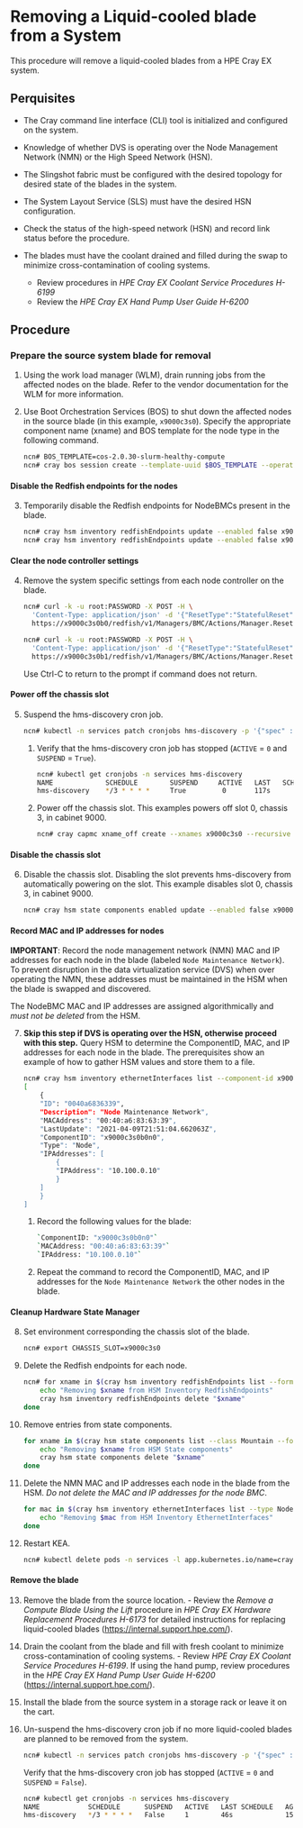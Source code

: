 # Removing a Liquid-cooled blade from a System

This procedure will remove a liquid-cooled blades from a HPE Cray EX system.

## Perquisites
-   The Cray command line interface \(CLI\) tool is initialized and configured on the system.

-   Knowledge of whether DVS is operating over the Node Management Network (NMN) or the High Speed Network (HSN).

-   The Slingshot fabric must be configured with the desired topology for desired state of the blades in the system.

-   The System Layout Service (SLS) must have the desired HSN configuration.

-   Check the status of the high-speed network (HSN) and record link status before the procedure.

-   The blades must have the coolant drained and filled during the swap to minimize cross-contamination of cooling systems.
    - Review procedures in *HPE Cray EX Coolant Service Procedures H-6199*
    - Review the *HPE Cray EX Hand Pump User Guide H-6200*

## Procedure

### Prepare the source system blade for removal
1.  Using the work load manager (WLM), drain running jobs from the affected nodes on the blade. Refer to the vendor documentation for the WLM for more information.

2.  Use Boot Orchestration Services (BOS) to shut down the affected nodes in the source blade (in this example, `x9000c3s0`). Specify the appropriate component name (xname) and BOS template for the node type in the following command.

    ```bash
    ncn# BOS_TEMPLATE=cos-2.0.30-slurm-healthy-compute
    ncn# cray bos session create --template-uuid $BOS_TEMPLATE --operation shutdown --limit x9000c3s0b0n0,x9000c3s0b0n1,x9000c3s0b1n0,x9000c3s0b1n1
    ```

#### Disable the Redfish endpoints for the nodes
3.  Temporarily disable the Redfish endpoints for NodeBMCs present in the blade.

    ```bash
    ncn# cray hsm inventory redfishEndpoints update --enabled false x9000c3s0b0
    ncn# cray hsm inventory redfishEndpoints update --enabled false x9000c3s0b1
    ```

#### Clear the node controller settings
4. Remove the system specific settings from each node controller on the blade.

   ```bash
   ncn# curl -k -u root:PASSWORD -X POST -H \
     'Content-Type: application/json' -d '{"ResetType":"StatefulReset"}' \
     https://x9000c3s0b0/redfish/v1/Managers/BMC/Actions/Manager.Reset

   ncn# curl -k -u root:PASSWORD -X POST -H \
     'Content-Type: application/json' -d '{"ResetType":"StatefulReset"}' \
     https://x9000c3s0b1/redfish/v1/Managers/BMC/Actions/Manager.Reset
   ```
   Use Ctrl-C to return to the prompt if command does not return.


#### Power off the chassis slot
5.  Suspend the hms-discovery cron job.

    ```bash
    ncn# kubectl -n services patch cronjobs hms-discovery -p '{"spec" : {"suspend" : true }}'
    ```

    1.  Verify that the hms-discovery cron job has stopped (`ACTIVE` = `0` and `SUSPEND` = `True`).

        ```bash
        ncn# kubectl get cronjobs -n services hms-discovery
        NAME             SCHEDULE        SUSPEND     ACTIVE   LAST   SCHEDULE  AGE
        hms-discovery    */3 * * * *     True         0       117s             15d
        ```

    2.  Power off the chassis slot. This examples powers off slot 0, chassis 3, in cabinet 9000.

        ```bash
        ncn# cray capmc xname_off create --xnames x9000c3s0 --recursive true
        ```

#### Disable the chassis slot
6.  Disable the chassis slot. Disabling the slot prevents hms-discovery from automatically powering on the slot. This example disables slot 0, chassis 3, in cabinet 9000.

    ```bash
    ncn# cray hsm state components enabled update --enabled false x9000c3s0
    ```

#### Record MAC and IP addresses for nodes
**IMPORTANT**: Record the node management network (NMN) MAC and IP addresses for each node in the blade (labeled `Node Maintenance Network`). To prevent disruption in the data virtualization service (DVS) when over operating the NMN, these addresses must be maintained in the HSM when the blade is swapped and discovered.

The NodeBMC MAC and IP addresses are assigned algorithmically and *must not be deleted* from the HSM.

7.  **Skip this step if DVS is operating over the HSN, otherwise proceed with this step.** Query HSM to determine the ComponentID, MAC, and IP addresses for each node in the blade.
   The prerequisites show an example of how to gather HSM values and store them to a file.

    ```bash
    ncn# cray hsm inventory ethernetInterfaces list --component-id x9000c3s0b0n0 --format json
    [
        {
        "ID": "0040a6836339",
        "Description": "Node Maintenance Network",
        "MACAddress": "00:40:a6:83:63:39",
        "LastUpdate": "2021-04-09T21:51:04.662063Z",
        "ComponentID": "x9000c3s0b0n0",
        "Type": "Node",
        "IPAddresses": [
            {
            "IPAddress": "10.100.0.10"
            }
        ]
        }
    ]
    ```

    1.  Record the following values for the blade:

        ```bash
        `ComponentID: "x9000c3s0b0n0"`
        `MACAddress: "00:40:a6:83:63:39"`
        `IPAddress: "10.100.0.10"`
        ```

    2.  Repeat the command to record the ComponentID, MAC, and IP addresses for the `Node Maintenance Network` the other nodes in the blade.


#### Cleanup Hardware State Manager
8.  Set environment corresponding the chassis slot of the blade.
    ```bash
    ncn# export CHASSIS_SLOT=x9000c3s0
    ```

9.  Delete the Redfish endpoints for each node.

    ```bash
    ncn# for xname in $(cray hsm inventory redfishEndpoints list --format json | jq -r --arg CHASSIS_SLOT $CHASSIS_SLOT '.RedfishEndpoints[] | select(.ID | startswith($CHASSIS_SLOT)) | .ID'); do
        echo "Removing $xname from HSM Inventory RedfishEndpoints"
        cray hsm inventory redfishEndpoints delete "$xname"
    done
    ```

10. Remove entries from state components.
    ```bash
    for xname in $(cray hsm state components list --class Mountain --format json |  jq -r --arg CHASSIS_SLOT $CHASSIS_SLOT '.Components[] | select((.ID | startswith($CHASSIS_SLOT)) and (.ID != $CHASSIS_SLOT)) | .ID' ); do
        echo "Removing $xname from HSM State components"
        cray hsm state components delete "$xname"
    done
    ```

11. Delete the NMN MAC and IP addresses each node in the blade from the HSM. *Do not delete the MAC and IP addresses for the node BMC*.
    ```bash
    for mac in $(cray hsm inventory ethernetInterfaces list --type Node --format json | jq -r --arg CHASSIS_SLOT $CHASSIS_SLOT '.[] | select(.ComponentID | startswith($CHASSIS_SLOT)) | .ID'); do
        echo "Removing $mac from HSM Inventory EthernetInterfaces"
    done
    ```

12. Restart KEA.
    ```bash
    ncn# kubectl delete pods -n services -l app.kubernetes.io/name=cray-dhcp-kea
    ```

#### Remove the blade
13.  Remove the blade from the source location.
    - Review the *Remove a Compute Blade Using the Lift* procedure in *HPE Cray EX Hardware Replacement Procedures H-6173* for detailed instructions for replacing liquid-cooled blades (https://internal.support.hpe.com/).

14.  Drain the coolant from the blade and fill with fresh coolant to minimize cross-contamination of cooling systems.
    - Review *HPE Cray EX Coolant Service Procedures H-6199*. If using the hand pump, review procedures in the *HPE Cray EX Hand Pump User Guide H-6200* (https://internal.support.hpe.com/).

15. Install the blade from the source system in a storage rack or leave it on the cart.

16. Un-suspend the hms-discovery cron job if no more liquid-cooled blades are planned to be removed from the system.

    ```bash
    ncn# kubectl -n services patch cronjobs hms-discovery -p '{"spec" : {"suspend" : false }}'
    ```

    Verify that the hms-discovery cron job has stopped (`ACTIVE` = `0` and `SUSPEND` = `False`).

    ```bash
    ncn# kubectl get cronjobs -n services hms-discovery
    NAME            SCHEDULE      SUSPEND   ACTIVE   LAST SCHEDULE   AGE
    hms-discovery   */3 * * * *   False     1        46s             15d
    ```